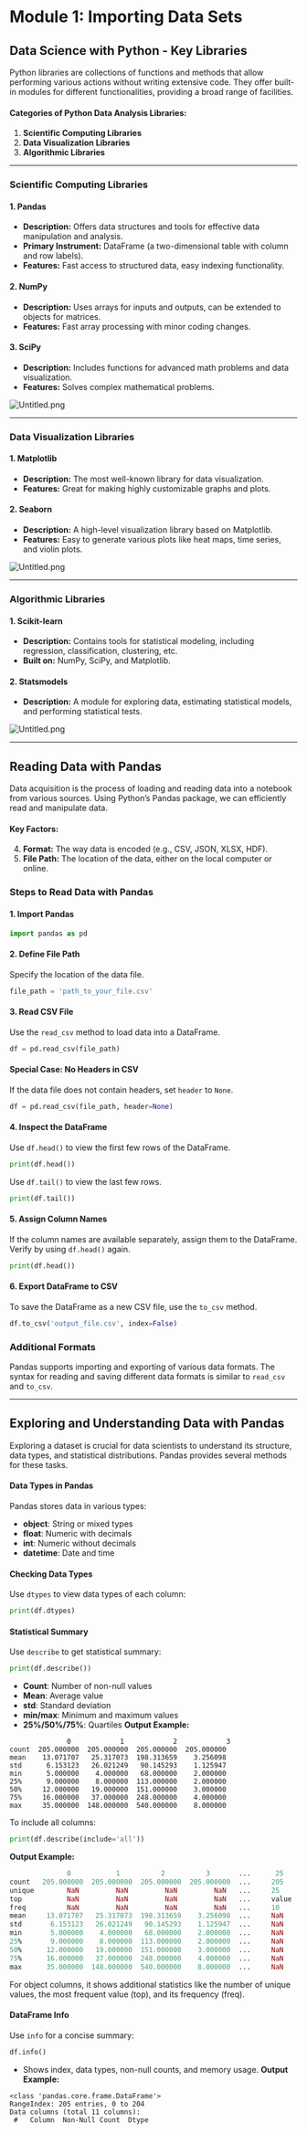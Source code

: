 

# Module 1: Importing Data Sets
## Data Science with Python - Key Libraries
Python libraries are collections of functions and methods that allow performing various actions without writing extensive code. They offer built-in modules for different functionalities, providing a broad range of facilities.
#### Categories of Python Data Analysis Libraries:
1. **Scientific Computing Libraries**
2. **Data Visualization Libraries**
3. **Algorithmic Libraries**

___
### Scientific Computing Libraries
#### 1. **Pandas**
- **Description:** Offers data structures and tools for effective data manipulation and analysis.
- **Primary Instrument:** DataFrame (a two-dimensional table with column and row labels).
- **Features:** Fast access to structured data, easy indexing functionality.
#### 2. **NumPy**
- **Description:** Uses arrays for inputs and outputs, can be extended to objects for matrices.
- **Features:** Fast array processing with minor coding changes.
#### 3. **SciPy**
- **Description:** Includes functions for advanced math problems and data visualization.
- **Features:** Solves complex mathematical problems.

![Untitled.png](https://prod-files-secure.s3.us-west-2.amazonaws.com/03e82b26-cccb-4906-bb56-adabcbdc0655/997ac361-58a8-4f04-bb0f-79fea4baa761/Untitled.png?X-Amz-Algorithm=AWS4-HMAC-SHA256&X-Amz-Content-Sha256=UNSIGNED-PAYLOAD&X-Amz-Credential=ASIAZI2LB466Z2BU4KDY%2F20250207%2Fus-west-2%2Fs3%2Faws4_request&X-Amz-Date=20250207T031923Z&X-Amz-Expires=3600&X-Amz-Security-Token=IQoJb3JpZ2luX2VjEFAaCXVzLXdlc3QtMiJIMEYCIQCfSie8a6tR4z5rSZ6cnpHuUBOy8%2B2PUtEIOI%2B%2F0xn5wwIhALn5lrJ9wJIlznVaYJ9a4yFWtht6vANmaRhimUZGV%2FhyKv8DCGkQABoMNjM3NDIzMTgzODA1IgwHFCdmIwwGY2yznBcq3AOKmn1HlZ23DpfUhrx4ctlfSmUMRij7Mr18Kv8t2tfTsiDT7QzDQ9o0ntweP%2BoTmalC%2BSfwcs3K41ss8XSqUms7ag2Quw8LmUZLksS2BgcTDbXSOEhXhCMmVC8GH2XpJ6cGLmV1VUZIQBLIyV%2FMxyi97WnSwzlRmXeqdu3pTvZj7aLY2NJUxa8uIyIU6km1bA7Rcg6yqVQHq2%2BFSgZD8NFov%2FgO4V%2FOaglsGY6lVHNde2GpdklU3gpvYtJPcelVEGAJmJjzLlaURdDh7panvWuZVTkMTzq4NAhVJ46pL%2FiT%2BwiZ1N39MYHSKZwp6TUeYUTElE1aMY%2B59mHokE4jYuco2nQOAXJHLML%2F0CZqCNB0Q%2FPTubFF01poW6sSadYYIQemcYnes32nJJmjbUah2uC86YNECgE1TfMoaKVEPVMZUNlS04WdMdT%2FQH%2FEh2H3kSnEkwFx1Dw1yhi2LInjIUt%2BqliflFmBiCz%2BaRNrrx7M0TPBcsVsiZDn3oqLS6oc0PMKvDmlhpGdsbHoy3UpTvxf5rMtbKLPCKBmATgnnzfsi5OMOP0%2BjzSmH5mNghrGdCzrcr6LtvnAEAl6ujAjIeaI01x5ZDJ2F0UA1aTZSuhmNyP1oyn51tCSLgGYrTCampW9BjqkAZWL4oaBKXMC3iLRwKI9tC3UHBgAk3MLDZCA4Q9SpqkDBSAsLaF%2BRPHWtWZDNkv2V2cGELFq5Yyqq%2FXDEST9SrC%2BUNB7tZgu9JHoqsSbu%2BASGwi4IdL2nUmOkzuXC1N0tXDtaPEP3GoetIsOfgHKUTu18hReNieJplBBbs2%2BjsX6xa6EdGgpc1pYyps%2BIRq0FksW2quUBt4g%2FOUVCOYrF9zMgOKl&X-Amz-Signature=ac88d454f31b23e4ccd0ac2f81093972cdef88984b481dbaaddd2d862d86cac5&X-Amz-SignedHeaders=host&x-id=GetObject)
___
### Data Visualization Libraries
#### 1. **Matplotlib**
- **Description:** The most well-known library for data visualization.
- **Features:** Great for making highly customizable graphs and plots.
#### 2. **Seaborn**
- **Description:** A high-level visualization library based on Matplotlib.
- **Features:** Easy to generate various plots like heat maps, time series, and violin plots.

![Untitled.png](https://prod-files-secure.s3.us-west-2.amazonaws.com/03e82b26-cccb-4906-bb56-adabcbdc0655/733d1e42-5a53-4fd8-90c1-3d85254369a6/Untitled.png?X-Amz-Algorithm=AWS4-HMAC-SHA256&X-Amz-Content-Sha256=UNSIGNED-PAYLOAD&X-Amz-Credential=ASIAZI2LB4666T6YP7PY%2F20250207%2Fus-west-2%2Fs3%2Faws4_request&X-Amz-Date=20250207T031922Z&X-Amz-Expires=3600&X-Amz-Security-Token=IQoJb3JpZ2luX2VjEFAaCXVzLXdlc3QtMiJHMEUCIQDle%2ByvPk9MEmsW1gf4DCPFOb0j3fGTY0KUokAV3OLIjgIgOHkFHvvNss37U%2F66tdXubdhFqMzg3TadBsba0aVoLPkq%2FwMIaRAAGgw2Mzc0MjMxODM4MDUiDNCyUdIWqg9Jg%2FuHlyrcAzd0Hyz5b0zYZHwKeOavxoE24jodtRjGIn1WYYBuq1vgWwRx1mRfEPH%2F0yaerbM3P0%2FWT23Fi4%2B3NVn4DZ7rGEFt7lcqOpTJYkXQEB3EyKRpo6ZCjHzqf5uAxjiYQA8hmG30SR3vfxEw3HVGXfbGgKpcvH3JRN4pcAur46xXOiAUzAEqkCsdfqzy3SLsv33nGMeWA1HkRVdTkNmbD%2F1GZiPkUZTLkzREuj8b7XmDtJuxk3u0oPYwOy9IQSAhKm6wT8A%2B5wxP1gEflSLjN2b4Si5vRP1YIdZZtf7kJg9yqs86P%2FnKXPzfSOUhDXdRFapzFfxasc38I4BWGVQcAwmRtvGSLXYR6i34XEzImLnLoH%2BqYLp497b8GPzmR9jUGpN8btkzNFBblKg74CrNzhyautovuLvkJVfVYc3Qwzb3qD2zYKSbajplogaeH9Om%2BKkVDRRN8iJasD4m3SVkYhHBYjUxeZxJuqlpzgZZMaMgdSE1O3sDz%2Bf8Snx3YGDI5fdMmKvRl%2BMA9yctiQ2tfBE8wYuIq8i5qo%2BvPyf%2FgLpnKAwHg56l183WWsyBdXLMo8mCbI8X0%2BaLLDMw%2F0G9POLFKsj0ih8biI3601f5Shkf3YDfeCHoJ5V4%2Bv0zz5u1MOKZlb0GOqUB1MNzbG5U%2Fa0N8NRf0wCFkevNKSpKEZM9OQ3wPqYp0OUSLqWa8%2BZazKTyN1qmwD%2BI2LkTPojPBY2PQnGjZiDYp%2FVGQIYY7MIg17TMSLFtxPXoDrbgk3056%2FQ%2FxqJg0qbX35qhBrFnqxHZixgUf9bB5Xc3X3cz4OID56%2FznVQ2%2BjBIA%2BrI3kflnv%2FZPS7YK1Rd49ZZuppK6zE76bUIoWPscK260w3w&X-Amz-Signature=01b1aeddd7d30e3c57b0c677f9f041ee04b2b7d681688983b0ec790964478e2b&X-Amz-SignedHeaders=host&x-id=GetObject)
___
### Algorithmic Libraries
#### 1. **Scikit-learn**
- **Description:** Contains tools for statistical modeling, including regression, classification, clustering, etc.
- **Built on:** NumPy, SciPy, and Matplotlib.
#### 2. **Statsmodels**
- **Description:** A module for exploring data, estimating statistical models, and performing statistical tests.

![Untitled.png](https://prod-files-secure.s3.us-west-2.amazonaws.com/03e82b26-cccb-4906-bb56-adabcbdc0655/c62885f5-417d-4179-834f-d68f8f2bdf39/Untitled.png?X-Amz-Algorithm=AWS4-HMAC-SHA256&X-Amz-Content-Sha256=UNSIGNED-PAYLOAD&X-Amz-Credential=ASIAZI2LB4666T6YP7PY%2F20250207%2Fus-west-2%2Fs3%2Faws4_request&X-Amz-Date=20250207T031922Z&X-Amz-Expires=3600&X-Amz-Security-Token=IQoJb3JpZ2luX2VjEFAaCXVzLXdlc3QtMiJHMEUCIQDle%2ByvPk9MEmsW1gf4DCPFOb0j3fGTY0KUokAV3OLIjgIgOHkFHvvNss37U%2F66tdXubdhFqMzg3TadBsba0aVoLPkq%2FwMIaRAAGgw2Mzc0MjMxODM4MDUiDNCyUdIWqg9Jg%2FuHlyrcAzd0Hyz5b0zYZHwKeOavxoE24jodtRjGIn1WYYBuq1vgWwRx1mRfEPH%2F0yaerbM3P0%2FWT23Fi4%2B3NVn4DZ7rGEFt7lcqOpTJYkXQEB3EyKRpo6ZCjHzqf5uAxjiYQA8hmG30SR3vfxEw3HVGXfbGgKpcvH3JRN4pcAur46xXOiAUzAEqkCsdfqzy3SLsv33nGMeWA1HkRVdTkNmbD%2F1GZiPkUZTLkzREuj8b7XmDtJuxk3u0oPYwOy9IQSAhKm6wT8A%2B5wxP1gEflSLjN2b4Si5vRP1YIdZZtf7kJg9yqs86P%2FnKXPzfSOUhDXdRFapzFfxasc38I4BWGVQcAwmRtvGSLXYR6i34XEzImLnLoH%2BqYLp497b8GPzmR9jUGpN8btkzNFBblKg74CrNzhyautovuLvkJVfVYc3Qwzb3qD2zYKSbajplogaeH9Om%2BKkVDRRN8iJasD4m3SVkYhHBYjUxeZxJuqlpzgZZMaMgdSE1O3sDz%2Bf8Snx3YGDI5fdMmKvRl%2BMA9yctiQ2tfBE8wYuIq8i5qo%2BvPyf%2FgLpnKAwHg56l183WWsyBdXLMo8mCbI8X0%2BaLLDMw%2F0G9POLFKsj0ih8biI3601f5Shkf3YDfeCHoJ5V4%2Bv0zz5u1MOKZlb0GOqUB1MNzbG5U%2Fa0N8NRf0wCFkevNKSpKEZM9OQ3wPqYp0OUSLqWa8%2BZazKTyN1qmwD%2BI2LkTPojPBY2PQnGjZiDYp%2FVGQIYY7MIg17TMSLFtxPXoDrbgk3056%2FQ%2FxqJg0qbX35qhBrFnqxHZixgUf9bB5Xc3X3cz4OID56%2FznVQ2%2BjBIA%2BrI3kflnv%2FZPS7YK1Rd49ZZuppK6zE76bUIoWPscK260w3w&X-Amz-Signature=968d775029d86119e6845c6f313a9335ebd1b8ef3af73d2ecb683f57e1bc01cf&X-Amz-SignedHeaders=host&x-id=GetObject)
___
## Reading Data with Pandas
Data acquisition is the process of loading and reading data into a notebook from various sources. Using Python’s Pandas package, we can efficiently read and manipulate data.
#### Key Factors:
4. **Format:** The way data is encoded (e.g., CSV, JSON, XLSX, HDF).
5. **File Path:** The location of the data, either on the local computer or online.
### Steps to Read Data with Pandas
#### 1. **Import Pandas**
```python
import pandas as pd
```
#### 2. **Define File Path**
Specify the location of the data file.
```python
file_path = 'path_to_your_file.csv'
```
#### 3. **Read CSV File**
Use the `read_csv` method to load data into a DataFrame.
```python
df = pd.read_csv(file_path)
```
#### Special Case: No Headers in CSV
If the data file does not contain headers, set `header` to `None`.
```python
df = pd.read_csv(file_path, header=None)
```
#### 4. **Inspect the DataFrame**
Use `df.head()` to view the first few rows of the DataFrame.
```python
print(df.head())
```
Use `df.tail()` to view the last few rows.
```python
print(df.tail())
```
#### 5. **Assign Column Names**
If the column names are available separately, assign them to the DataFrame.
Verify by using `df.head()` again.
```python
print(df.head())
```
#### 6. **Export DataFrame to CSV**
To save the DataFrame as a new CSV file, use the `to_csv` method.
```python
df.to_csv('output_file.csv', index=False)
```
### Additional Formats
Pandas supports importing and exporting of various data formats. The syntax for reading and saving different data formats is similar to `read_csv` and `to_csv`.
___
## Exploring and Understanding Data with Pandas
Exploring a dataset is crucial for data scientists to understand its structure, data types, and statistical distributions. Pandas provides several methods for these tasks.
#### Data Types in Pandas
Pandas stores data in various types:
- **object**: String or mixed types
- **float**: Numeric with decimals
- **int**: Numeric without decimals
- **datetime**: Date and time
#### Checking Data Types
Use `dtypes` to view data types of each column:
```python
print(df.dtypes)
```
#### Statistical Summary
Use `describe` to get statistical summary:
```python
print(df.describe())
```
- **Count**: Number of non-null values
- **Mean**: Average value
- **std**: Standard deviation
- **min/max**: Minimum and maximum values
- **25%/50%/75%**: Quartiles
**Output Example:**
```plain text
              0            1            2            3
count  205.000000  205.000000  205.000000  205.000000
mean    13.071707   25.317073  198.313659    3.256098
std      6.153123   26.021249   90.145293    1.125947
min      5.000000    4.000000   68.000000    2.000000
25%      9.000000    8.000000  113.000000    2.000000
50%     12.000000   19.000000  151.000000    3.000000
75%     16.000000   37.000000  248.000000    4.000000
max     35.000000  148.000000  540.000000    8.000000
```
To include all columns:
```python
print(df.describe(include='all'))
```
**Output Example:**
```r
              0           1          2          3       ...      25       26       27
count   205.000000  205.000000  205.000000  205.000000  ...     205      205      205
unique        NaN         NaN         NaN         NaN   ...     25       25       25
top           NaN         NaN         NaN         NaN   ...     value    value    value
freq          NaN         NaN         NaN         NaN   ...     10       10       10
mean     13.071707   25.317073  198.313659    3.256098  ...     NaN      NaN      NaN
std       6.153123   26.021249   90.145293    1.125947  ...     NaN      NaN      NaN
min       5.000000    4.000000   68.000000    2.000000  ...     NaN      NaN      NaN
25%       9.000000    8.000000  113.000000    2.000000  ...     NaN      NaN      NaN
50%      12.000000   19.000000  151.000000    3.000000  ...     NaN      NaN      NaN
75%      16.000000   37.000000  248.000000    4.000000  ...     NaN      NaN      NaN
max      35.000000  148.000000  540.000000    8.000000  ...     NaN      NaN      NaN
```
For object columns, it shows additional statistics like the number of unique values, the most frequent value (top), and its frequency (freq).
#### DataFrame Info
Use `info` for a concise summary:
```python
df.info()
```
- Shows index, data types, non-null counts, and memory usage.
**Output Example:**
```less
<class 'pandas.core.frame.DataFrame'>
RangeIndex: 205 entries, 0 to 204
Data columns (total 11 columns):
 #   Column  Non-Null Count  Dtype
